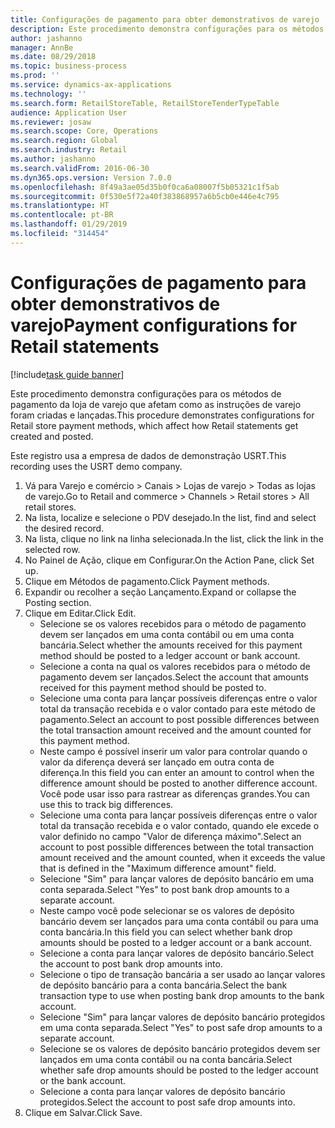 ```yaml
---
title: Configurações de pagamento para obter demonstrativos de varejo
description: Este procedimento demonstra configurações para os métodos de pagamento da loja de varejo que afetam como as instruções de varejo foram criadas e lançadas.
author: jashanno
manager: AnnBe
ms.date: 08/29/2018
ms.topic: business-process
ms.prod: ''
ms.service: dynamics-ax-applications
ms.technology: ''
ms.search.form: RetailStoreTable, RetailStoreTenderTypeTable
audience: Application User
ms.reviewer: josaw
ms.search.scope: Core, Operations
ms.search.region: Global
ms.search.industry: Retail
ms.author: jashanno
ms.search.validFrom: 2016-06-30
ms.dyn365.ops.version: Version 7.0.0
ms.openlocfilehash: 8f49a3ae05d35b0f0ca6a08007f5b05321c1f5ab
ms.sourcegitcommit: 0f530e5f72a40f383868957a6b5cb0e446e4c795
ms.translationtype: HT
ms.contentlocale: pt-BR
ms.lasthandoff: 01/29/2019
ms.locfileid: "314454"
---
```

# <a name="payment-configurations-for-retail-statements"></a><span data-ttu-id="2cc89-103">Configurações de pagamento para obter demonstrativos de varejo</span><span class="sxs-lookup"><span data-stu-id="2cc89-103">Payment configurations for Retail statements</span></span>

[!include[task guide banner](../includes/task-guide-banner.md)]

<span data-ttu-id="2cc89-104">Este procedimento demonstra configurações para os métodos de pagamento da loja de varejo que afetam como as instruções de varejo foram criadas e lançadas.</span><span class="sxs-lookup"><span data-stu-id="2cc89-104">This procedure demonstrates configurations for Retail store payment methods, which affect how Retail statements get created and posted.</span></span>

<span data-ttu-id="2cc89-105">Este registro usa a empresa de dados de demonstração USRT.</span><span class="sxs-lookup"><span data-stu-id="2cc89-105">This recording uses the USRT demo company.</span></span>

1. <span data-ttu-id="2cc89-106">Vá para Varejo e comércio > Canais > Lojas de varejo > Todas as lojas de varejo.</span><span class="sxs-lookup"><span data-stu-id="2cc89-106">Go to Retail and commerce > Channels > Retail stores > All retail stores.</span></span>
2. <span data-ttu-id="2cc89-107">Na lista, localize e selecione o PDV desejado.</span><span class="sxs-lookup"><span data-stu-id="2cc89-107">In the list, find and select the desired record.</span></span>
3. <span data-ttu-id="2cc89-108">Na lista, clique no link na linha selecionada.</span><span class="sxs-lookup"><span data-stu-id="2cc89-108">In the list, click the link in the selected row.</span></span>
4. <span data-ttu-id="2cc89-109">No Painel de Ação, clique em Configurar.</span><span class="sxs-lookup"><span data-stu-id="2cc89-109">On the Action Pane, click Set up.</span></span>
5. <span data-ttu-id="2cc89-110">Clique em Métodos de pagamento.</span><span class="sxs-lookup"><span data-stu-id="2cc89-110">Click Payment methods.</span></span>
6. <span data-ttu-id="2cc89-111">Expandir ou recolher a seção Lançamento.</span><span class="sxs-lookup"><span data-stu-id="2cc89-111">Expand or collapse the Posting section.</span></span>
7. <span data-ttu-id="2cc89-112">Clique em Editar.</span><span class="sxs-lookup"><span data-stu-id="2cc89-112">Click Edit.</span></span>
    * <span data-ttu-id="2cc89-113">Selecione se os valores recebidos para o método de pagamento devem ser lançados em uma conta contábil ou em uma conta bancária.</span><span class="sxs-lookup"><span data-stu-id="2cc89-113">Select whether the amounts received for this payment method should be posted to a ledger account or bank account.</span></span>  
    * <span data-ttu-id="2cc89-114">Selecione a conta na qual os valores recebidos para o método de pagamento devem ser lançados.</span><span class="sxs-lookup"><span data-stu-id="2cc89-114">Select the account that amounts received for this payment method should be posted to.</span></span>  
    * <span data-ttu-id="2cc89-115">Selecione uma conta para lançar possíveis diferenças entre o valor total da transação recebida e o valor contado para este método de pagamento.</span><span class="sxs-lookup"><span data-stu-id="2cc89-115">Select an account to post possible differences between the total transaction amount received and the amount counted for this payment method.</span></span>  
    * <span data-ttu-id="2cc89-116">Neste campo é possível inserir um valor para controlar quando o valor da diferença deverá ser lançado em outra conta de diferença.</span><span class="sxs-lookup"><span data-stu-id="2cc89-116">In this field you can enter an amount to control when the difference amount should be posted to another difference account.</span></span> <span data-ttu-id="2cc89-117">Você pode usar isso para rastrear as diferenças grandes.</span><span class="sxs-lookup"><span data-stu-id="2cc89-117">You can use this to track big differences.</span></span>  
    * <span data-ttu-id="2cc89-118">Selecione uma conta para lançar possíveis diferenças entre o valor total da transação recebida e o valor contado, quando ele excede o valor definido no campo "Valor de diferença máximo".</span><span class="sxs-lookup"><span data-stu-id="2cc89-118">Select an account to post possible differences between the total transaction amount received and the amount counted, when it exceeds the value that is defined in the "Maximum difference amount" field.</span></span>  
    * <span data-ttu-id="2cc89-119">Selecione "Sim" para lançar valores de depósito bancário em uma conta separada.</span><span class="sxs-lookup"><span data-stu-id="2cc89-119">Select "Yes" to post bank drop amounts to a separate account.</span></span>  
    * <span data-ttu-id="2cc89-120">Neste campo você pode selecionar se os valores de depósito bancário devem ser lançados para uma conta contábil ou para uma conta bancária.</span><span class="sxs-lookup"><span data-stu-id="2cc89-120">In this field you can select whether bank drop amounts should be posted to a ledger account or a bank account.</span></span>  
    * <span data-ttu-id="2cc89-121">Selecione a conta para lançar valores de depósito bancário.</span><span class="sxs-lookup"><span data-stu-id="2cc89-121">Select the account to post bank drop amounts into.</span></span>  
    * <span data-ttu-id="2cc89-122">Selecione o tipo de transação bancária a ser usado ao lançar valores de depósito bancário para a conta bancária.</span><span class="sxs-lookup"><span data-stu-id="2cc89-122">Select the bank transaction type to use when posting bank drop amounts to the bank account.</span></span>  
    * <span data-ttu-id="2cc89-123">Selecione "Sim" para lançar valores de depósito bancário protegidos em uma conta separada.</span><span class="sxs-lookup"><span data-stu-id="2cc89-123">Select "Yes" to post safe drop amounts to a separate account.</span></span>  
    * <span data-ttu-id="2cc89-124">Selecione se os valores de depósito bancário protegidos devem ser lançados em uma conta contábil ou na conta bancária.</span><span class="sxs-lookup"><span data-stu-id="2cc89-124">Select whether safe drop amounts should be posted to the ledger account or the bank account.</span></span>  
    * <span data-ttu-id="2cc89-125">Selecione a conta para lançar valores de depósito bancário protegidos.</span><span class="sxs-lookup"><span data-stu-id="2cc89-125">Select the account to post safe drop amounts into.</span></span>  
8. <span data-ttu-id="2cc89-126">Clique em Salvar.</span><span class="sxs-lookup"><span data-stu-id="2cc89-126">Click Save.</span></span>

